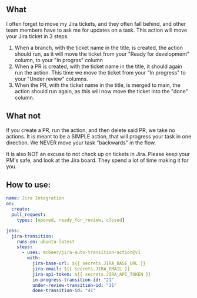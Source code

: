 ## What

I often forget to move my Jira tickets, and they often fall behind, and other team members have to ask me for updates on a task.
This action will move your Jira ticket in 3 steps.

1.  When a branch, with the ticket name in the title, is created, the action should run, as it will move the ticket from your "Ready for development" column, to your "In progrss" column
2.  When a PR is created, with the ticket name in the title, it should again run the action. This time we move the ticket from your "In progress" to your "Under review" columns.
3.  When the PR, with the ticket name in the title, is merged to main, the action should run again, as this will now move the ticket into the "done" column.

## What not

If you create a PR, run the action, and then delete said PR, we take no actions.
It is meant to be a SIMPLE action, that will progress your task in one direction. We NEVER move your task "backwards" in the flow.

It is also NOT an excuse to not check up on tickets in Jira. Please keep your PM's safe, and look at the Jira board. They spend a lot of time making it for you.

## How to use:

```yaml
name: Jira Integration
on:
  create:
  pull_request:
    types: [opened, ready_for_review, closed]

jobs:
  jira-transition:
    runs-on: ubuntu-latest
    steps:
      - uses: mcbeer/jira-auto-transition-action@v1
        with:
          jira-base-url: ${{ secrets.JIRA_BASE_URL }}
          jira-email: ${{ secrets.JIRA_EMAIL }}
          jira-api-token: ${{ secrets.JIRA_API_TOKEN }}
          in-progress-transition-id: "21"
          under-review-transition-id: "31"
          done-transition-id: "41"
```
